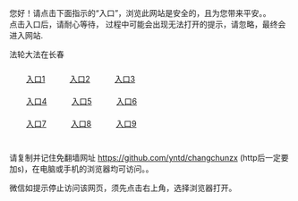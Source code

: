 您好！请点击下面指示的“入口”，浏览此网站是安全的，且为您带来平安。。 <br/>
点击入口后，请耐心等待， 过程中可能会出现无法打开的提示，请忽略，最终会进入网站. </br>

法轮大法在长春<br/>
<div style="padding:10px"><a style="margin:20px" target="_blank" href="https://d240tk4vi4cfm6.cloudfront.net/2Qpsp?fhweds" id="ccLink1" rel="nofollow">入口1</a> <a target="_blank" style="margin:20px" href="https://d3hlngla6ov1c6.cloudfront.net/2Qpsp?ibduigx" id="ccLink2" rel="nofollow">入口2</a> <a style="margin:20px" target="_blank" href="https://d3iu2o7r4yzugz.cloudfront.net/2Qpsp?yrprn" id="ccLink3" rel="nofollow">入口3</a></div>

<div style="padding:10px" ><a style="margin:20px" target="_blank" href="https://d240tk4vi4cfm6.cloudfront.net/2Qpsp?fhweds" id="ccLink4" rel="nofollow">入口4</a> <a style="margin:20px" href="https://d3hlngla6ov1c6.cloudfront.net/2Qpsp?ibduigx" target="_blank" id="ccLink5" rel="nofollow">入口5</a> <a style="margin:20px" href="https://d3iu2o7r4yzugz.cloudfront.net/2Qpsp?yrprn" target="_blank" id="ccLink6" rel="nofollow">入口6</a></div>

<div style="padding:10px"><a style="margin:20px" target="_blank" href="https://d240tk4vi4cfm6.cloudfront.net/2Qpsp?fhweds" id="ccLink7" rel="nofollow">入口7</a> <a style="margin:20px" href="https://d3hlngla6ov1c6.cloudfront.net/2Qpsp?ibduigx" target="_blank" id="ccLink8" rel="nofollow">入口8</a> <a style="margin:20px" target="_blank" href="https://d3iu2o7r4yzugz.cloudfront.net/2Qpsp?yrprn" id="ccLink9" rel="nofollow">入口9</a></div>

<br/>



请复制并记住免翻墙网址 https://github.com/yntd/changchunzx (http后一定要加s)，在电脑或手机的浏览器均可访问。。<br/>

微信如提示停止访问该网页，须先点击右上角，选择浏览器打开。
